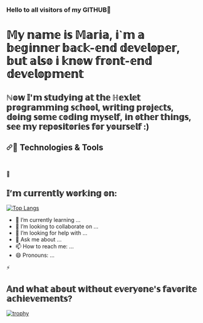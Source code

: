 ### Hello to all visitors of my GITHUB👋

<h1>𝕄𝕪 𝕟𝕒𝕞𝕖 𝕚𝕤 𝕄𝕒𝕣𝕚𝕒, 𝕚`𝕞 𝕒 𝕓𝕖𝕘𝕚𝕟𝕟𝕖𝕣 𝕓𝕒𝕔𝕜-𝕖𝕟𝕕 𝕕𝕖𝕧𝕖𝕝𝕠𝕡𝕖𝕣, 𝕓𝕦𝕥 𝕒𝕝𝕤𝕠 𝕚 𝕜𝕟𝕠𝕨 𝕗𝕣𝕠𝕟𝕥-𝕖𝕟𝕕 𝕕𝕖𝕧𝕖𝕝𝕠𝕡𝕞𝕖𝕟𝕥</h1>

<h2>ℕ𝕠𝕨 𝕀'𝕞 𝕤𝕥𝕦𝕕𝕪𝕚𝕟𝕘 𝕒𝕥 𝕥𝕙𝕖 ℍ𝕖𝕩𝕝𝕖𝕥 𝕡𝕣𝕠𝕘𝕣𝕒𝕞𝕞𝕚𝕟𝕘 𝕤𝕔𝕙𝕠𝕠𝕝, 𝕨𝕣𝕚𝕥𝕚𝕟𝕘 𝕡𝕣𝕠𝕛𝕖𝕔𝕥𝕤, 𝕕𝕠𝕚𝕟𝕘 𝕤𝕠𝕞𝕖 𝕔𝕠𝕕𝕚𝕟𝕘 𝕞𝕪𝕤𝕖𝕝𝕗, 𝕚𝕟 𝕠𝕥𝕙𝕖𝕣 𝕥𝕙𝕚𝕟𝕘𝕤, 𝕤𝕖𝕖 𝕞𝕪 𝕣𝕖𝕡𝕠𝕤𝕚𝕥𝕠𝕣𝕚𝕖𝕤 𝕗𝕠𝕣 𝕪𝕠𝕦𝕣𝕤𝕖𝕝𝕗 :)</h2>

<h2 dir="auto"><a id="user-content--technologies--tools" class="anchor" aria-hidden="true" href="#-technologies--tools"><svg class="octicon octicon-link" viewBox="0 0 16 16" version="1.1" width="16" height="16" aria-hidden="true"><path fill-rule="evenodd" d="M7.775 3.275a.75.75 0 001.06 1.06l1.25-1.25a2 2 0 112.83 2.83l-2.5 2.5a2 2 0 01-2.83 0 .75.75 0 00-1.06 1.06 3.5 3.5 0 004.95 0l2.5-2.5a3.5 3.5 0 00-4.95-4.95l-1.25 1.25zm-4.69 9.64a2 2 0 010-2.83l2.5-2.5a2 2 0 012.83 0 .75.75 0 001.06-1.06 3.5 3.5 0 00-4.95 0l-2.5 2.5a3.5 3.5 0 004.95 4.95l1.25-1.25a.75.75 0 00-1.06-1.06l-1.25 1.25a2 2 0 01-2.83 0z"></path></svg></a><g-emoji class="g-emoji" alias="wrench" fallback-src="https://github.githubassets.com/images/icons/emoji/unicode/1f527.png">🔧</g-emoji> Technologies &amp; Tools</h2>
<p dir="auto"><a target="_blank" rel="noopener noreferrer" href="https://camo.githubusercontent.com/9c2deec3ced41b2ead33b346a205a80c106007b17c436fc2dde798c86d8febf8/68747470733a2f2f696d672e736869656c64732e696f2f62616467652f4f532d57696e646f77732d696e666f726d6174696f6e616c3f7374796c653d666c6174266c6f676f3d77696e646f7773266c6f676f436f6c6f723d30303738443626636f6c6f723d363838323945"><img src="https://camo.githubusercontent.com/9c2deec3ced41b2ead33b346a205a80c106007b17c436fc2dde798c86d8febf8/68747470733a2f2f696d672e736869656c64732e696f2f62616467652f4f532d57696e646f77732d696e666f726d6174696f6e616c3f7374796c653d666c6174266c6f676f3d77696e646f7773266c6f676f436f6c6f723d30303738443626636f6c6f723d363838323945" alt="" data-canonical-src="https://img.shields.io/badge/OS-Windows-informational?style=flat&amp;logo=windows&amp;logoColor=0078D6&amp;color=68829E" style="max-width: 100%;"></a>
<a target="_blank" rel="noopener noreferrer" href="https://camo.githubusercontent.com/a19ed7c78f2a7e7c0eedfd79be173afd4f6b136750430e6b097391ba311258b9/68747470733a2f2f696d672e736869656c64732e696f2f62616467652f436f64652d4a6176615363726970742d696e666f726d6174696f6e616c3f7374796c653d666c6174266c6f676f3d4a617661536372697074266c6f676f436f6c6f723d46374446314526636f6c6f723d363838323945"><img src="https://camo.githubusercontent.com/a19ed7c78f2a7e7c0eedfd79be173afd4f6b136750430e6b097391ba311258b9/68747470733a2f2f696d672e736869656c64732e696f2f62616467652f436f64652d4a6176615363726970742d696e666f726d6174696f6e616c3f7374796c653d666c6174266c6f676f3d4a617661536372697074266c6f676f436f6c6f723d46374446314526636f6c6f723d363838323945" alt="" data-canonical-src="https://img.shields.io/badge/Code-JavaScript-informational?style=flat&amp;logo=JavaScript&amp;logoColor=F7DF1E&amp;color=68829E" style="max-width: 100%;"></a>


  🔭 <h2>𝕀’𝕞 𝕔𝕦𝕣𝕣𝕖𝕟𝕥𝕝𝕪 𝕨𝕠𝕣𝕜𝕚𝕟𝕘 𝕠𝕟:</h2>
  
  [![Top Langs](https://github-readme-stats.vercel.app/api/top-langs/?username=MaryKurinova)](https://github.com/MaryKurinova/github-readme-stats)
  
  
- 🌱 I’m currently learning ...
- 👯 I’m looking to collaborate on ...
- 🤔 I’m looking for help with ...
- 💬 Ask me about ...
- 📫 How to reach me: ...
- 😄 Pronouns: ...
  
  
  
 ⚡ <h2>𝔸𝕟𝕕 𝕨𝕙𝕒𝕥 𝕒𝕓𝕠𝕦𝕥 𝕨𝕚𝕥𝕙𝕠𝕦𝕥 𝕖𝕧𝕖𝕣𝕪𝕠𝕟𝕖'𝕤 𝕗𝕒𝕧𝕠𝕣𝕚𝕥𝕖 𝕒𝕔𝕙𝕚𝕖𝕧𝕖𝕞𝕖𝕟𝕥𝕤?</h2>
  
  [![trophy](https://github-profile-trophy.vercel.app/?username=MaryKurinova)](https://github.com/ryo-ma/github-profile-trophy)

